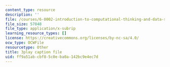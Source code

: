 ```yaml
---
content_type: resource
description: ''
file: /courses/6-0002-introduction-to-computational-thinking-and-data-science-fall-2016/ff9a51abcbf85c0eba0a142bc9e4ec7d_eg8DJYwdMyg.vtt
file_size: 57848
file_type: application/x-subrip
learning_resource_types: []
license: https://creativecommons.org/licenses/by-nc-sa/4.0/
ocw_type: OCWFile
resourcetype: Other
title: 3play caption file
uid: ff9a51ab-cbf8-5c0e-ba0a-142bc9e4ec7d
---
```

